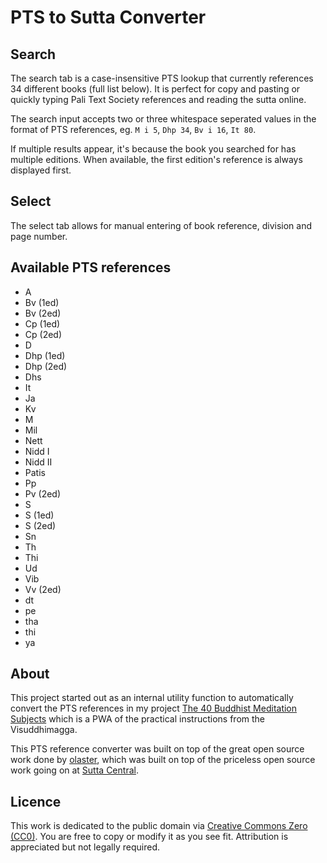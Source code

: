 # PTS to Sutta Converter

## Search

The search tab is a case-insensitive PTS lookup that currently references 34 different books (full list below). It is perfect for copy and pasting or quickly typing Pali Text Society references and reading the sutta online.

The search input accepts two or three whitespace seperated values in the format of PTS references, eg. `M i 5`, `Dhp 34`, `Bv i 16`, `It 80`.

If multiple results appear, it's because the book you searched for has multiple editions. When available, the first edition's reference is always displayed first.

## Select

The select tab allows for manual entering of book reference, division and page number.

## Available PTS references

- A
- Bv (1ed)
- Bv (2ed)
- Cp (1ed)
- Cp (2ed)
- D
- Dhp (1ed)
- Dhp (2ed)
- Dhs
- It
- Ja
- Kv
- M
- Mil
- Nett
- Nidd I
- Nidd II
- Patis
- Pp
- Pv (2ed)
- S
- S (1ed)
- S (2ed)
- Sn
- Th
- Thi
- Ud
- Vib
- Vv (2ed)
- dt
- pe
- tha
- thi
- ya

## About

This project started out as an internal utility function to automatically convert the PTS references in my project [The 40 Buddhist Meditation Subjects](https://github.com/benmneb/meditation-subjects) which is a PWA of the practical instructions from the Visuddhimagga.

This PTS reference converter was built on top of the great open source work done by [olaster](https://gitlab.com/olastor/pts-converter/), which was built on top of the priceless open source work going on at [Sutta Central](https://suttacentral.net).

## Licence

This work is dedicated to the public domain via [Creative Commons Zero (CC0)](http://creativecommons.org/publicdomain/zero/1.0/). You are free to copy or modify it as you see fit. Attribution is appreciated but not legally required.
